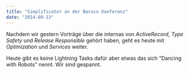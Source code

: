 ```yaml
---
title: "Simplificator an der Baruco Konferenz"
date: "2014-09-13"
---
```


Nachdem wir gestern Vorträge über die internas von _ActiveRecord_, _Type Safety_ und _Release Responsible_ gehört haben, geht es heute mit _Optimization_ und _Services_ weiter.

Heute gibt es keine Lightning Tasks dafür aber etwas das sich “Dancing with Robots” nennt. Wir sind gespannt.
